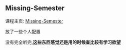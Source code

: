 ## Missing-Semester

课程主页: [Missing-Semester](https://missing.csail.mit.edu/2020/)

放了一些个人配置

没有完全听完,**这些东西感觉还是用的时候查比较有学习欲望**
